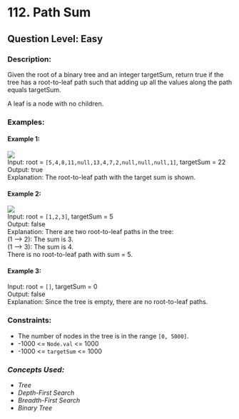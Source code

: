 # 112. Path Sum
## Question Level: Easy
### Description:
Given the root of a binary tree and an integer targetSum, return true if the tree has a root-to-leaf path such that adding up all the values along the path equals targetSum.

A leaf is a node with no children.

### Examples:
#### Example 1:

<img src="https://assets.leetcode.com/uploads/2021/01/18/pathsum1.jpg"><br>
Input: root = `[5,4,8,11,null,13,4,7,2,null,null,null,1]`, targetSum = 22  
Output: true  
Explanation: The root-to-leaf path with the target sum is shown.
#### Example 2:

<img src="https://assets.leetcode.com/uploads/2021/01/18/pathsum2.jpg"><br>
Input: root = `[1,2,3]`, targetSum = 5  
Output: false  
Explanation: There are two root-to-leaf paths in the tree:  
(1 --> 2): The sum is 3.  
(1 --> 3): The sum is 4.  
There is no root-to-leaf path with sum = 5.  
#### Example 3:

Input: root = `[]`, targetSum = 0  
Output: false  
Explanation: Since the tree is empty, there are no root-to-leaf paths.  

### Constraints:

- The number of nodes in the tree is in the range `[0, 5000]`.
- -1000 <= `Node.val` <= 1000
- -1000 <= `targetSum` <= 1000

### <i>Concepts Used:
- Tree
- Depth-First Search
- Breadth-First Search
- Binary Tree </i>
